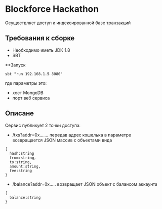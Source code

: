 # Blockforce Hackathon

Осуществляет доступ к индексированной базе транзакций

## Требования к сборке
* Необходимо иметь JDK 1.8
* SBT

**Запуск
```
sbt "run 192.168.1.5 8080"
```

где параметры это:
* хост MongoDB
* порт веб сервиса

## Описане
Сервис публикует 2 точки доступа:

* /txs?addr=0x.......
передав адрес кошелька в параметре возвращается JSON массив с объектами вида
```
{
  hash:string
  from:string,
  to:string,
  amount:string,
  fee:string  
}
```

* /balance?addr=0x.....
возвращает JSON объект c балансом аккаунта
```
{ 
  balance:string
}
```